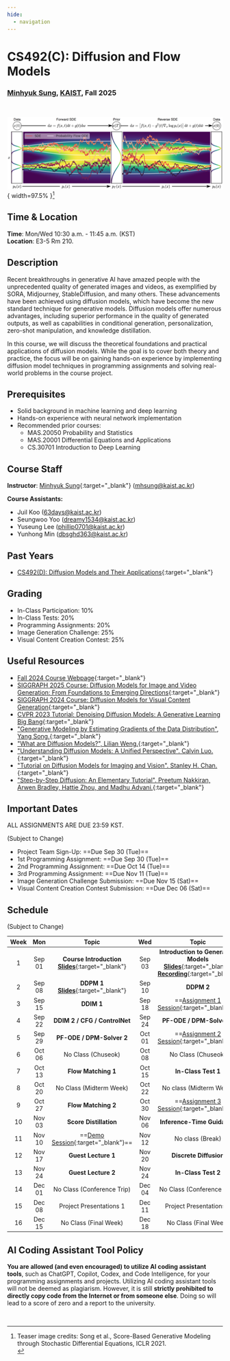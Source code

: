 ```yaml
---
hide:
  - navigation
---
```


# CS492(C): Diffusion and Flow Models

<h3><b>
<a href="http://mhsung.github.io/" target="_blank">Minhyuk Sung</a>, <a href="https://www.kaist.ac.kr/" target="_blank">KAIST</a>, Fall 2025
</b></h3>
<br />

![Teaser](assets/teaser.png){ width=97.5% }[^1]

[^1]: Teaser image credits: Song et al., Score-Based Generative Modeling through Stochastic Differential Equations, ICLR 2021.<br>


## Time & Location
**Time**: Mon/Wed 10:30 a.m. - 11:45 a.m. (KST)   
**Location**: E3-5 Rm 210.

<!-- [Zoom Link](https://kaist.zoom.us/j/83695846631){:target="_blank" .md-button} -->


## Description
Recent breakthroughs in generative AI have amazed people with the unprecedented quality of generated images and videos, as exemplified by SORA, Midjourney, StableDiffusion, and many others. These advancements have been achieved using diffusion models, which have become the new standard technique for generative models. Diffusion models offer numerous advantages, including superior performance in the quality of generated outputs, as well as capabilities in conditional generation, personalization, zero-shot manipulation, and knowledge distillation.

In this course, we will discuss the theoretical foundations and practical applications of diffusion models. While the goal is to cover both theory and practice, the focus will be on gaining hands-on experience by implementing diffusion model techniques in programming assignments and solving real-world problems in the course project. 


## Prerequisites
- Solid background in machine learning and deep learning
- Hands-on experience with neural network implementation
- Recommended prior courses:
    - MAS.20050 Probability and Statistics
    - MAS.20001 Differential Equations and Applications
    - CS.30701 Introduction to Deep Learning


## Course Staff
**Instructor**: [Minhyuk Sung](https://mhsung.github.io/){:target="_blank"} ([mhsung@kaist.ac.kr](mailto:mhsung@kaist.ac.kr))

**Course Assistants:**

- Juil Koo ([63days@kaist.ac.kr](mailto:63days@kaist.ac.kr))
- Seungwoo Yoo ([dreamy1534@kaist.ac.kr](mailto:dreamy1534@kaist.ac.kr))
- Yuseung Lee ([phillip0701@kaist.ac.kr](mailto:phillip0701@kaist.ac.kr))
- Yunhong Min ([dbsghd363@kaist.ac.kr](mailto:dbsghd363@kaist.ac.kr))


## Past Years
- [CS492(D): Diffusion Models and Their Applications](https://mhsung.github.io/kaist-cs492d-fall-2024/){:target="_blank"}


## Grading
- In-Class Participation: 10%
- In-Class Tests: 20%
- Programming Assignments: 20%
- Image Generation Challenge: 25%
- Visual Content Creation Contest: 25%

<!--
## Paper List

[Paper List](https://docs.google.com/spreadsheets/d/1j7amDru9bRQsQgp2pfm1a8GrZ6K0HWwCDORGq-sj7dQ/edit?usp=sharing){:target="_blank" .md-button}
-->


## Useful Resources
- [Fall 2024 Course Webpage](https://mhsung.github.io/kaist-cs492d-fall-2024/){:target="_blank"}
- [SIGGRAPH 2025 Course: Diffusion Models for Image and Video Generation: From Foundations to Emerging Directions](https://geometry.cs.ucl.ac.uk/courses/diffusion_ImageVideo_sigg25/){:target="_blank"}
- [SIGGRAPH 2024 Course: Diffusion Models for Visual Content Generation](https://geometry.cs.ucl.ac.uk/courses/diffusion4ContentCreation_sigg24/){:target="_blank"}
- [CVPR 2023 Tutorial: Denoising Diffusion Models: A Generative Learning Big Bang](https://cvpr2023-tutorial-diffusion-models.github.io/){:target="_blank"}
- ["Generative Modeling by Estimating Gradients of the Data Distribution", Yang Song.](https://yang-song.net/blog/2021/score/){:target="_blank"}
- ["What are Diffusion Models?", Lilian Weng.](https://lilianweng.github.io/posts/2021-07-11-diffusion-models/){:target="_blank"}
- ["Understanding Diffusion Models: A Unified Perspective". Calvin Luo.](https://arxiv.org/abs/2208.11970){:target="_blank"}
- ["Tutorial on Diffusion Models for Imaging and Vision". Stanley H. Chan.](https://arxiv.org/abs/2403.18103){:target="_blank"}
- ["Step-by-Step Diffusion: An Elementary Tutorial". Preetum Nakkiran, Arwen Bradley, Hattie Zhou, and Madhu Advani.](https://arxiv.org/abs/2406.08929){:target="_blank"}


## Important Dates
ALL ASSIGNMENTS ARE DUE 23:59 KST.  

(Subject to Change)  

- Project Team Sign-Up: ==Due Sep 30 (Tue)==  
- 1st Programming Assignment: ==Due Sep 30 (Tue)==  
- 2nd Programming Assignment: ==Due Oct 14 (Tue)==  
- 3rd Programming Assignment: ==Due Nov 11 (Tue)==  
- Image Generation Challenge Submission: ==Due Nov 15 (Sat)== 
- Visual Content Creation Contest Submission: ==Due Dec 06 (Sat)== 


## Schedule
(Subject to Change) 

| Week | Mon | Topic | Wed | Topic |
| :----: | :----: | :----: | :----: | :----: |
| 1  | Sep 01 | __Course Introduction__<br>[**Slides**]({{links.lec01}}){:target="_blank"} | Sep 03 | __Introduction to Generative Models__<br>[**Slides**]({{links.lec02}}){:target="_blank"}<br>[**Recording**]({{links.rec02}}){:target="_blank"} |
| 2  | Sep 08 | __DDPM 1__<br>[**Slides**]({{links.lec03}}){:target="_blank"} | Sep 10 | __DDPM 2__ |
| 3  | Sep 15 | __DDIM 1__                      | Sep 18 | ==[Assignment 1 Session]({{links.asgmt01}}){:target="_blank"}== |
| 4  | Sep 22 | __DDIM 2 / CFG / ControlNet__     | Sep 24 | __PF-ODE / DPM-Solver 1__ |
| 5  | Sep 29 |  __PF-ODE / DPM-Solver 2__       | Oct 01 | ==[Assignment 2 Session]({{links.asgmt02}}){:target="_blank"}== | 
| 6  | Oct 06 | No Class (Chuseok)              | Oct 08 | No Class (Chuseok) |
| 7  | Oct 13 |  __Flow Matching 1__            | Oct 15 | __In-Class Test 1__ |
| 8  | Oct 20 | No Class (Midterm Week)         | Oct 22 | No class (Midterm Week) |
| 9  | Oct 27 | __Flow Matching 2__             | Oct 30 | ==[Assignment 3 Session]({{links.asgmt03}}){:target="_blank"}== |
| 10 | Nov 03 | __Score Distillation__          | Nov 06 | __Inference-Time Guidance__ |
| 11 | Nov 10 | ==[Demo Session]({{links.demo}}){:target="_blank"}== | Nov 12 | No class (Break) |
| 12 | Nov 17 | __Guest Lecture 1__             | Nov 20 | __Discrete Diffusion__  |
| 13 | Nov 24 | __Guest Lecture 2__             | Nov 24 | __In-Class Test 2__ |
| 14 | Dec 01 | No Class (Conference Trip)      | Dec 04 | No Class (Conference Trip) |
| 15 | Dec 08 | Project Presentations 1         | Dec 11 | Project Presentations 2 |
| 16 | Dec 15 | No Class (Final Week)           | Dec 18 | No Class (Final Week) |


## AI Coding Assistant Tool Policy
**You are allowed (and even encouraged) to utilize AI coding assistant tools**, such as ChatGPT, Copilot, Codex, and Code Intelligence, for your programming assignments and projects. Utilizing AI coding assistant tools will not be deemed as plagiarism. However, it is still **strictly prohibited to directly copy code from the Internet or from someone else**. Doing so will lead to a score of zero and a report to the university.

<br />
